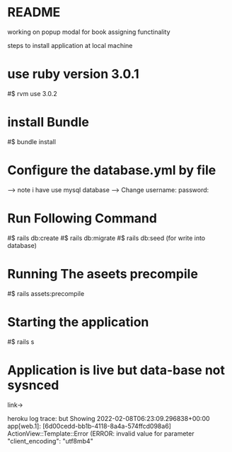 # README

working on popup modal for book assigning functinality

steps to install application at local machine

# use ruby version 3.0.1
#$ rvm use 3.0.2
# install Bundle
#$ bundle install
# Configure the database.yml by file
--> note i have use mysql database 
--> Change 
    username: 
    password:
# Run Following Command
#$ rails db:create
#$ rails db:migrate
#$ rails db:seed (for write into database)    
# Running The aseets precompile
#$ rails assets:precompile

# Starting the application
#$ rails s

# Application is live  but data-base not sysnced
link->


heroku log trace:
 but Showing 2022-02-08T06:23:09.296838+00:00 app[web.1]: [6d00cedd-bb1b-4118-8a4a-574ffcd098a6] ActionView::Template::Error (ERROR:  invalid value for parameter "client_encoding": "utf8mb4"
